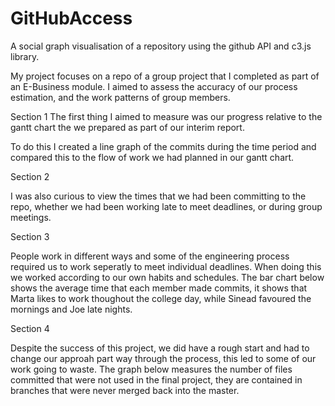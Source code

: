 # GitHubAccess

A social graph visualisation of a repository using the github API and c3.js library.

My project focuses on a repo of a group project that I completed as part of an E-Business module.
I aimed to assess the accuracy of our process estimation, and the work patterns of group members.

Section 1
The first thing I aimed to measure was our progress relative to the gantt chart the we prepared as part of our interim report.

To do this I created a line graph of the commits during the time period and compared this to the flow of work we had planned in our 
gantt chart.

Section 2

I was also curious to view the times that we had been committing to the repo, whether we had been working late to meet deadlines, or 
during group meetings.


Section 3

People work in different ways and some of the engineering process required us to work seperatly to meet individual deadlines.
When doing this we worked according to our own habits and schedules. The bar chart below shows the average time that each member made 
commits, it shows that Marta likes to work thoughout the college day, while Sinead favoured the mornings and Joe late nights.

Section 4 

Despite the success of this project, we did have a rough start and had to change our approah part way through the process, this led to 
some of our work going to waste. The graph below measures the number of files committed that were not used in the final project, they
are contained in branches that were never merged back into the master.
